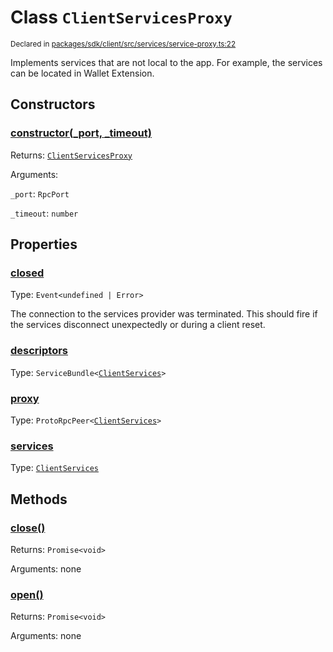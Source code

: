 # Class `ClientServicesProxy`
<sub>Declared in [packages/sdk/client/src/services/service-proxy.ts:22](https://github.com/dxos/dxos/blob/5edae0c63/packages/sdk/client/src/services/service-proxy.ts#L22)</sub>


Implements services that are not local to the app.
For example, the services can be located in Wallet Extension.

## Constructors
### [constructor(_port, _timeout)](https://github.com/dxos/dxos/blob/5edae0c63/packages/sdk/client/src/services/service-proxy.ts#L26)




Returns: <code>[ClientServicesProxy](/api/@dxos/client/classes/ClientServicesProxy)</code>

Arguments: 

`_port`: <code>RpcPort</code>

`_timeout`: <code>number</code>



## Properties
### [closed](https://github.com/dxos/dxos/blob/5edae0c63/packages/sdk/client/src/services/service-proxy.ts#L23)
Type: <code>Event&lt;undefined | Error&gt;</code>

The connection to the services provider was terminated.
This should fire if the services disconnect unexpectedly or during a client reset.

### [descriptors](https://github.com/dxos/dxos/blob/5edae0c63/packages/sdk/client/src/services/service-proxy.ts#L38)
Type: <code>ServiceBundle&lt;[ClientServices](/api/@dxos/client/types/ClientServices)&gt;</code>



### [proxy](https://github.com/dxos/dxos/blob/5edae0c63/packages/sdk/client/src/services/service-proxy.ts#L33)
Type: <code>ProtoRpcPeer&lt;[ClientServices](/api/@dxos/client/types/ClientServices)&gt;</code>



### [services](https://github.com/dxos/dxos/blob/5edae0c63/packages/sdk/client/src/services/service-proxy.ts#L42)
Type: <code>[ClientServices](/api/@dxos/client/types/ClientServices)</code>




## Methods
### [close()](https://github.com/dxos/dxos/blob/5edae0c63/packages/sdk/client/src/services/service-proxy.ts#L68)




Returns: <code>Promise&lt;void&gt;</code>

Arguments: none




### [open()](https://github.com/dxos/dxos/blob/5edae0c63/packages/sdk/client/src/services/service-proxy.ts#L47)




Returns: <code>Promise&lt;void&gt;</code>

Arguments: none





